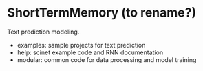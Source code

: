 # ShortTermMemory (to rename?)

Text prediction modeling.

- examples: sample projects for text prediction  
- help: scinet example code and RNN documentation  
- modular: common code for data processing and model training  
